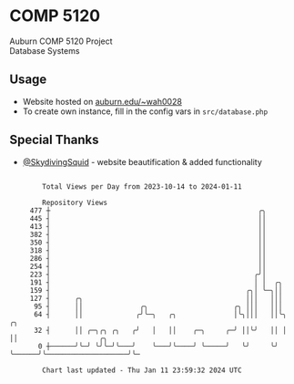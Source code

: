 # COMP 5120
Auburn COMP 5120 Project  
Database Systems

## Usage
- Website hosted on [auburn.edu/~wah0028](https://webhome.auburn.edu/~wah0028/)
- To create own instance, fill in the config vars in `src/database.php`

## Special Thanks
- [@SkydivingSquid](https://github.com/SkydivingSquid) - website beautification & added functionality

```

        Total Views per Day from 2023-10-14 to 2024-01-11

        Repository Views
     477 ┼                                                   ╭╮
     445 ┤                                                   ││
     413 ┤                                                   ││
     382 ┤                                                   ││
     350 ┤                                                   ││
     318 ┤                                                   ││
     286 ┤                                                   ││
     254 ┤                                                   ││
     223 ┤                                                  ╭╯│
     191 ┤                                                  │ │  ╭╮
     159 ┤                                                ╭╮│ ╰─╮││
     127 ┤      ╭╮                                        │││   │││
      95 ┤      ││              ╭╮                     ╭╮ │││   │││
      64 ┤      ││             ╭╯╰─╮   ╭╮              │╰╮│││   ││╰╮      ╭╮
      32 ┤      ││ ╭─╮╭╮ ╭╮   ╭╯   │   ││    ╭─╮     ╭─╯ ││╰╯   ││ │      ││                    ╭╮
       0 ┼──────╯╰─╯ ╰╯╰─╯╰───╯    ╰───╯╰────╯ ╰─────╯   ╰╯     ╰╯ ╰──────╯╰────────────────────╯╰─

        Chart last updated - Thu Jan 11 23:59:32 2024 UTC
        
```
